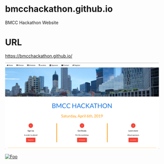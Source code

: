 # bmcchackathon.github.io
BMCC Hackathon Website

# URL
https://bmcchackathon.github.io/

![](websiteImage.png)

[![Foo](http://www.google.com.au/images/nav_logo7.png)](http://google.com.au/)
